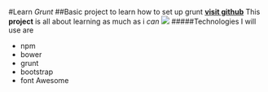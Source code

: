 #Learn _Grunt_
##Basic project to learn how to set up grunt
[**visit github**](www.github.com)
This **project** is all about learning as much as i _can_
![](http://www.bubblews.com/assets/images/news/959953390_1374303766.jpg)
#####Technologies I will use are
* npm
* bower
* grunt
* bootstrap
* font Awesome